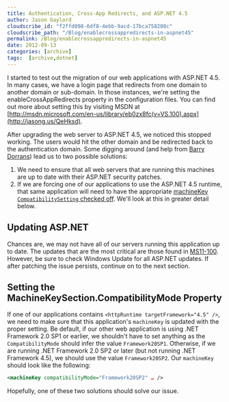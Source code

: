```yaml
---
title: Authentication, Cross-App Redirects, and ASP.NET 4.5
author: Jason Gaylord
cloudscribe_id: "f2ffd098-6df8-4ebb-9acd-17bca758208c"
cloudscribe_path: "/Blog/enablecrossappredirects-in-aspnet45"
permalink: /Blog/enablecrossappredirects-in-aspnet45
date: 2012-09-13
categories: [archive]
tags:  [archive,dotnet]
---
```


I started to test out the migration of our web applications with ASP.NET 4.5. In many cases, we have a login page that redirects from one domain to another domain or sub-domain. In those instances, we're setting the enableCrossAppRedirects property in the configuration files. You can find out more about setting this by visiting MSDN at [http://msdn.microsoft.com/en-us/library/eb0zx8fc(v=VS.100).aspx](http://jasong.us/QeHksd).

After upgrading the web server to ASP.NET 4.5, we noticed this stopped working. The users would hit the other domain and be redirected back to the authentication domain. Some digging around (and help from [Barry Dorrans](https://jasong.us/3duNMtu)) lead us to two possible solutions:

1.  We need to ensure that all web servers that are running this machines are up to date with their ASP.NET security patches.
2.  If we are forcing one of our applications to use the ASP.NET 4.5 runtime, that same application will need to have the appropriate [machineKey `CompatibilitySetting` checked off](http://jasong.us/QeHxvD). We'll look at this in greater detail below.

## Updating ASP.NET
Chances are, we may not have all of our servers running this application up to date. The updates that are the most critical are those found in [MS11-100](http://jasong.us/QeHSOM). However, be sure to check Windows Update for all ASP.NET updates. If after patching the issue persists, continue on to the next section.

## Setting the MachineKeySection.CompatibilityMode Property
If one of our applications contains `<httpRuntime targetFramework="4.5" />`, we need to make sure that this application's `machineKey` is updated with the proper setting. Be default, if our other web application is using .NET Framework 2.0 SP1 or earlier, we shouldn't have to set anything as the `CompatibilityMode` should infer the value `Framework20SP1`. Otherwise, if we are running .NET Framework 2.0 SP2 or later (but not running .NET Framework 4.5), we should use the value `Framework20SP2`. Our `machineKey` should look like the following:

```xml
<machineKey compatibilityMode="Framework20SP2" … />
```

Hopefully, one of these two solutions should solve our issue.